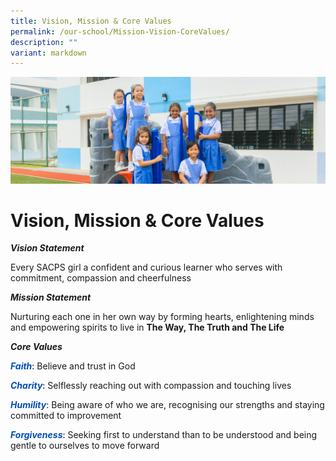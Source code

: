 ```yaml
---
title: Vision, Mission & Core Values
permalink: /our-school/Mission-Vision-CoreValues/
description: ""
variant: markdown
---
```

![](/images/Banners/banner_ourschool__1_.jpg)

Vision, Mission &amp; Core Values
================

<strong><em>Vision Statement</em></strong>

Every SACPS girl a confident and curious learner who serves with commitment, compassion and cheerfulness

<strong><em>Mission Statement</em></strong>

Nurturing each one in her own way by forming hearts, enlightening minds and empowering spirits to live in <strong>The Way, The Truth and The Life</strong>

<strong><em>Core Values</em></strong>

<strong><span style="color: #004eb6;"><em>Faith</em></span></strong><span style="color: #000000;">: </span>Believe and trust in God

<strong><span style="color: #004eb6;"><em>Charity</em></span></strong><span style="color: #000000;">: </span>Selflessly reaching out with compassion and touching lives

<strong><span style="color: #004eb6;"><em>Humility</em></span></strong><span style="color: #000000;">: </span> Being aware of who we are, recognising our strengths and staying committed to improvement

<strong><span style="color: #004eb6;"><em>Forgiveness</em></span></strong><span style="color: #000000;">: </span> Seeking first to understand than to be understood and being gentle to ourselves to move forward

&nbsp;